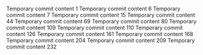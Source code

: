Temporary commit content 1
Temporary commit content 6
Temporary commit content 7
Temporary commit content 15
Temporary commit content 44
Temporary commit content 69
Temporary commit content 80
Temporary commit content 109
Temporary commit content 110
Temporary commit content 126
Temporary commit content 161
Temporary commit content 168
Temporary commit content 204
Temporary commit content 209
Temporary commit content 232
